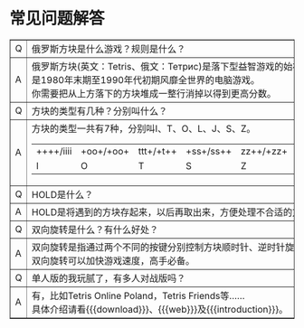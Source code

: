 # 常见问题解答

<table cellpadding="5" cellspacing="0" border="1">
    <tr>
        <td>Q</td>
        <td>
            俄罗斯方块是什么游戏？规则是什么？
        </td>
    </tr>
    <tr>
        <td>A</td>
        <td>
            俄罗斯方块(英文：Tetris、俄文：Тетрис)是落下型益智游戏的始祖，<br />
            是1980年末期至1990年代初期风靡全世界的电脑游戏。<br />
            你需要把从上方落下的方块堆成一整行消掉以得到更高分数。
        </td>
    </tr>
    <tr>
        <td>Q</td>
        <td>
            方块的类型有几种？分别叫什么？
        </td>
    </tr>
    <tr>
        <td>A</td>
        <td>
            方块的类型一共有7种，分别叫I、T、O、L、J、S、Z。<br />
            <table cellpadding="5" cellspacing="0" border="0">
                <tr>
                    <td>
                        <div class="block">++++/iiii</div>
                    </td>
                    <td>
                        <div class="block">+oo+/+oo+</div>
                    </td>
                    <td>
                        <div class="block">ttt+/+t++</div>
                    </td>
                    <td>
                        <div class="block">+ss+/ss++</div>
                    </td>
                    <td>
                        <div class="block">zz++/+zz+</div>
                    </td>
                    <td>
                        <div class="block">j+++/jjj+</div>
                    </td>
                    <td>
                        <div class="block">++l+/lll+</div>
                    </td>
                </tr>
                <tr>
                    <td>
                        <div class="center strong">I</div>
                    </td>
                    <td>
                        <div class="center strong">O</div>
                    </td>
                    <td>
                        <div class="center strong">T</div>
                    </td>
                    <td>
                        <div class="center strong">S</div>
                    </td>
                    <td>
                        <div class="center strong">Z</div>
                    </td>
                    <td>
                        <div class="center strong">J</div>
                    </td>
                    <td>
                        <div class="center strong">L</div>
                    </td>
                </tr>
            </table>
        </td>
    </tr>
    <tr>
        <td>Q</td>
        <td>
            HOLD是什么？
        </td>
    </tr>
    <tr>
        <td>A</td>
        <td>
            HOLD是将遇到的方块存起来，以后再取出来，方便处理不合适的方块。
        </td>
    </tr>
    <tr>
        <td>Q</td>
        <td>
            双向旋转是什么？有什么好处？
        </td>
    </tr>
    <tr>
        <td>A</td>
        <td>
            双向旋转是指通过两个不同的按键分别控制方块顺时针、逆时针旋转。<br />
            双向旋转可以加快游戏速度，高手必备。
        </td>
    </tr>
    <tr>
        <td>Q</td>
        <td>
            单人版的我玩腻了，有多人对战版吗？
        </td>
    </tr>
    <tr>
        <td>A</td>
        <td>
            有，比如Tetris Online Poland，Tetris Friends等……<br />
            具体介绍请看{{{download}}}、{{{web}}}及{{{introduction}}}。
        </td>
    </tr>
</table>